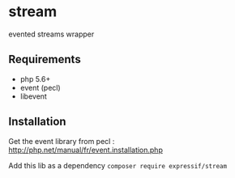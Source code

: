 # stream
evented streams wrapper

## Requirements

- php 5.6+
- event (pecl)
- libevent

## Installation

Get the event library from pecl :
http://php.net/manual/fr/event.installation.php

Add this lib as a dependency `composer require expressif/stream`